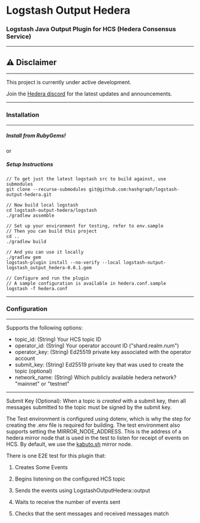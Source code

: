 # Logstash Output Hedera

### Logstash Java Output Plugin for HCS (Hedera Consensus Service)

___
## ⚠️ Disclaimer
___

This project is currently under active development. 

Join the [Hedera discord](https://hedera.com/discord) for the latest updates and announcements.

____
### Installation
___

##### Install from RubyGems!

or

##### Setup Instructions

```
// To get just the latest logstash src to build against, use submodules
git clone --recurse-submodules git@github.com:hashgraph/logstash-output-hedera.git

// Now build local logstash
cd logstash-output-hedera/logstash
./gradlew assemble

// Set up your environment for testing, refer to env.sample
// Then you can build this project
cd ..
./gradlew build

// And you can use it locally
./gradlew gem
logstash-plugin install --no-verify --local logstash-output-logstash_output_hedera-0.0.1.gem

// Configure and run the plugin
// A sample configuration is available in hedera.conf.sample
logstash -f hedera.conf
```
___
### Configuration
___

Supports the following options:

- topic_id: (String) Your HCS topic ID
- operator_id: (String) Your operator account ID ("shard.realm.num")
- operator_key: (String) Ed25519 private key associated with the operator account
- submit_key: (String) Ed25519 private key that was used to create the topic (optional)
- network_name: (String) Which publicly available hedera network? "mainnet" or "testnet"
___

Submit Key (Optional): When a topic is _created_ with a submit key, then all messages submitted to the topic must be signed by the submit key. 

The Test environment is configured using dotenv, which is why the step for creating the .env file is required for building. The test environment also supports setting the MIRROR_NODE_ADDRESS. This is the address of a hedera mirror node that is used in the test to listen for receipt of events on HCS. By default, we use the [kabuto.sh](https://docs.kabuto.sh) mirror node. 

There is one E2E test for this plugin that:

1) Creates Some Events

2) Begins listening on the configured HCS topic

3) Sends the events using LogstashOutputHedera::output

4) Waits to receive the number of events sent

5) Checks that the sent messages and received messages match
